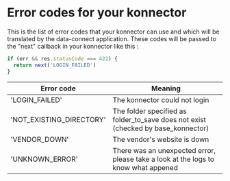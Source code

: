 Error codes for your konnector
==============================

This is the list of error codes that your konnector can use and which will be translated by the
data-connect application. These codes will be passed to the "next" callback in your konnector like
this :

```javascript
if (err && res.statusCode === 422) {
  return next('LOGIN_FAILED')
}
```

|Error code|Meaning|
|---|---|
|'LOGIN_FAILED'|The konnector could not login|
|'NOT_EXISTING_DIRECTORY'|The folder specified as folder_to_save does not exist (checked by base_konnector)|
|'VENDOR_DOWN'|The vendor's website is down|
|'UNKNOWN_ERROR'|There was an unexpected error, please take a look at the logs to know what appened|
